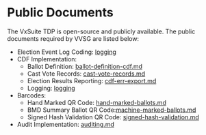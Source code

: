 # Public Documents

The VxSuite TDP is open-source and publicly available. The public documents required by VVSG are listed below:

* Election Event Log Coding: [logging](system-security-auditing-and-logging/logging/ "mention")
* CDF Implementation:
  * Ballot Definition: [ballot-definition-cdf.md](system-overview/election-package/ballot-definition-cdf.md "mention")
  * Cast Vote Records: [cast-vote-records.md](system-overview/cast-vote-records.md "mention")
  * Election Results Reporting: [cdf-err-export.md](system-overview/vxadmin-results-exports/cdf-err-export.md "mention")
  * Logging: [logging](system-security-auditing-and-logging/logging/ "mention")
* Barcodes:&#x20;
  * Hand Marked QR Code: [hand-marked-ballots.md](system-overview/hand-marked-ballots.md "mention")
  * BMD Summary Ballot QR Code:[machine-marked-ballots.md](system-overview/machine-marked-ballots.md "mention")
  * Signed Hash Validation QR Code: [signed-hash-validation.md](system-overview/signed-hash-validation.md "mention")
* Audit Implementation: [auditing.md](system-security-auditing-and-logging/auditing.md "mention")
